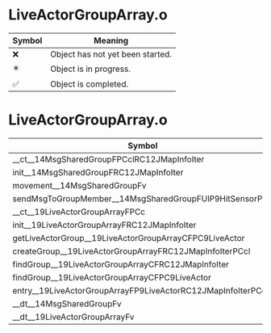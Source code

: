 # LiveActorGroupArray.o
| Symbol | Meaning 
| ------------- | ------------- 
| :x: | Object has not yet been started. 
| :eight_pointed_black_star: | Object is in progress. 
| :white_check_mark: | Object is completed. 


# LiveActorGroupArray.o
| Symbol | Decompiled? |
| ------------- | ------------- |
| __ct__14MsgSharedGroupFPCclRC12JMapInfoIter | :white_check_mark: |
| init__14MsgSharedGroupFRC12JMapInfoIter | :white_check_mark: |
| movement__14MsgSharedGroupFv | :white_check_mark: |
| sendMsgToGroupMember__14MsgSharedGroupFUlP9HitSensorPCc | :white_check_mark: |
| __ct__19LiveActorGroupArrayFPCc | :white_check_mark: |
| init__19LiveActorGroupArrayFRC12JMapInfoIter | :white_check_mark: |
| getLiveActorGroup__19LiveActorGroupArrayCFPC9LiveActor | :white_check_mark: |
| createGroup__19LiveActorGroupArrayFRC12JMapInfoIterPCcl | :white_check_mark: |
| findGroup__19LiveActorGroupArrayCFRC12JMapInfoIter | :x: |
| findGroup__19LiveActorGroupArrayCFPC9LiveActor | :x: |
| entry__19LiveActorGroupArrayFP9LiveActorRC12JMapInfoIterPCcl | :white_check_mark: |
| __dt__14MsgSharedGroupFv | :x: |
| __dt__19LiveActorGroupArrayFv | :x: |
